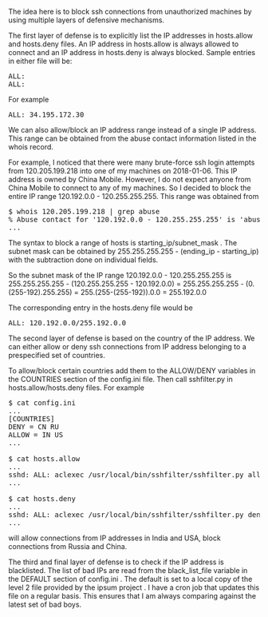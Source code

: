 The idea here is to block ssh connections from unauthorized machines by using multiple layers of defensive mechanisms.

The first layer of defense is to explicitly list the IP addresses in hosts.allow and hosts.deny files. An IP address in hosts.allow is always allowed to connect and an IP address in hosts.deny is always blocked. Sample entries in either file will be:

<pre>
ALL: <ip address 1>
ALL: <ip address 2>
</pre>

For example

<pre>
ALL: 34.195.172.30
</pre>

We can also allow/block an IP address range instead of a single IP address. This range can be obtained from the abuse contact information listed in the whois record.

For example, I noticed that there were many brute-force ssh login attempts from 120.205.199.218 into one of my machines on 2018-01-06. This IP address is owned by China Mobile. However, I do not expect anyone from China Mobile to connect to any of my machines. So I decided to block the entire IP range  120.192.0.0 - 120.255.255.255. This range was obtained from

<pre>
$ whois 120.205.199.218 | grep abuse
% Abuse contact for '120.192.0.0 - 120.255.255.255' is 'abuse@chinamobile.com'
...
</pre>

The syntax to block a range of hosts is starting_ip/subnet_mask . The subnet mask can be obtained by 255.255.255.255 - (ending_ip - starting_ip) with the subtraction done on individual fields.

So the subnet mask of the IP range 120.192.0.0 - 120.255.255.255 is 255.255.255.255 - (120.255.255.255 - 120.192.0.0) = 255.255.255.255 - (0.(255-192).255.255) = 255.(255-(255-192)).0.0 = 255.192.0.0

The corresponding entry in the hosts.deny file would be 

<pre>
ALL: 120.192.0.0/255.192.0.0
</pre>

The second layer of defense is based on the country of the IP address. We can either allow or deny ssh connections from IP address belonging to a prespecified set of countries.

To allow/block certain countries add them to the ALLOW/DENY variables in the COUNTRIES section of the config.ini file. Then call sshfilter.py in hosts.allow/hosts.deny files. For example

<pre>
$ cat config.ini
...
[COUNTRIES]
DENY = CN RU
ALLOW = IN US
...

$ cat hosts.allow
...
sshd: ALL: aclexec /usr/local/bin/sshfilter/sshfilter.py allow %a
...

$ cat hosts.deny
...
sshd: ALL: aclexec /usr/local/bin/sshfilter/sshfilter.py deny %a
...
</pre>

will allow connections from IP addresses in India and USA, block connections from Russia and China.


The third and final layer of defense is to check if the IP address is blacklisted. The list of bad IPs are read from the black_list_file variable in the DEFAULT section of config.ini . The default is set to a local copy of the level 2 file provided by the ipsum project <fill the exact location later>. I have a cron job that updates this file on a regular basis. This ensures that I am always comparing against the latest set of bad boys.


